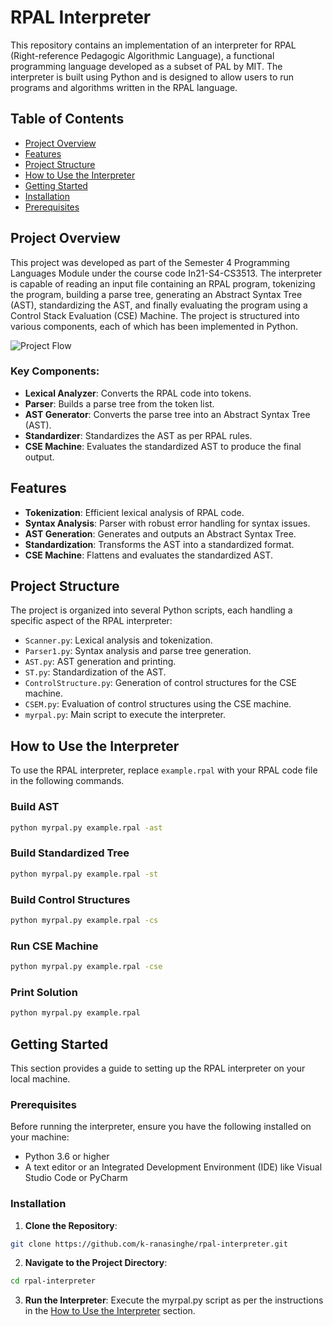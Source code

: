 # RPAL Interpreter

This repository contains an implementation of an interpreter for RPAL (Right-reference Pedagogic Algorithmic Language), a functional programming language developed as a subset of PAL by MIT. The interpreter is built using Python and is designed to allow users to run programs and algorithms written in the RPAL language.

## Table of Contents
- [Project Overview](#project-overview)
- [Features](#features)
- [Project Structure](#project-structure)
- [How to Use the Interpreter](#how-to-use-the-interpreter)
- [Getting Started](#getting-started)
- [Installation](#installation)
- [Prerequisites](#prerequisites)


## Project Overview
This project was developed as part of the Semester 4 Programming Languages Module under the course code In21-S4-CS3513. The interpreter is capable of reading an input file containing an RPAL program, tokenizing the program, building a parse tree, generating an Abstract Syntax Tree (AST), standardizing the AST, and finally evaluating the program using a Control Stack Evaluation (CSE) Machine. The project is structured into various components, each of which has been implemented in Python.

![Project Flow](https://github.com/user-attachments/assets/11073862-f2b2-4e78-9dca-62394246718b)

### Key Components:
- **Lexical Analyzer**: Converts the RPAL code into tokens.
- **Parser**: Builds a parse tree from the token list.
- **AST Generator**: Converts the parse tree into an Abstract Syntax Tree (AST).
- **Standardizer**: Standardizes the AST as per RPAL rules.
- **CSE Machine**: Evaluates the standardized AST to produce the final output.

## Features
- **Tokenization**: Efficient lexical analysis of RPAL code.
- **Syntax Analysis**: Parser with robust error handling for syntax issues.
- **AST Generation**: Generates and outputs an Abstract Syntax Tree.
- **Standardization**: Transforms the AST into a standardized format.
- **CSE Machine**: Flattens and evaluates the standardized AST.

## Project Structure
The project is organized into several Python scripts, each handling a specific aspect of the RPAL interpreter:

- `Scanner.py`: Lexical analysis and tokenization.
- `Parser1.py`: Syntax analysis and parse tree generation.
- `AST.py`: AST generation and printing.
- `ST.py`: Standardization of the AST.
- `ControlStructure.py`: Generation of control structures for the CSE machine.
- `CSEM.py`: Evaluation of control structures using the CSE machine.
- `myrpal.py`: Main script to execute the interpreter.

## How to Use the Interpreter
To use the RPAL interpreter, replace `example.rpal` with your RPAL code file in the following commands.

### Build AST
```bash
python myrpal.py example.rpal -ast
```

### Build Standardized Tree
```bash
python myrpal.py example.rpal -st
```

### Build Control Structures
```bash
python myrpal.py example.rpal -cs
```

### Run CSE Machine
```bash
python myrpal.py example.rpal -cse
```

### Print Solution
```bash
python myrpal.py example.rpal
```

## Getting Started

This section provides a guide to setting up the RPAL interpreter on your local machine.

### Prerequisites

Before running the interpreter, ensure you have the following installed on your machine:
- Python 3.6 or higher
- A text editor or an Integrated Development Environment (IDE) like Visual Studio Code or PyCharm

### Installation

1. **Clone the Repository**: 

```bash
git clone https://github.com/k-ranasinghe/rpal-interpreter.git
```

2. **Navigate to the Project Directory**: 

```bash
cd rpal-interpreter
```

3. **Run the Interpreter**: Execute the myrpal.py script as per the instructions in the [How to Use the Interpreter](#how-to-use-the-interpreter) section.



